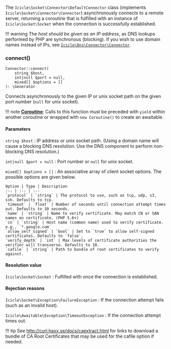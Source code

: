 The `Icicle\Socket\Connector\DefaultConnector` class (implements `Icicle\Socket\Connector\Connector`) asynchronously connects to a remote server, returning a coroutine that is fulfilled with an instance of `Icicle\Socket\Socket` when the connection is successfully established.

!!! warning
    The *host should be given as an IP address*, as DNS lookups performed by PHP are synchronous (blocking). If you wish to use domain names instead of IPs, see [`Icicle\Dns\Connector\Connector`](../Dns/Connector.Connector.md).

### connect()

    Connector::connect(
        string $host,
        int|null $port = null,
        mixed[] $options = []
    ): \Generator

Connects asynchronously to the given IP or unix socket path on the given port number (`null` for unix socket).

!!! note
    [**Coroutine**](../../manual/coroutines.md): Calls to this function must be preceded with `yield` within another coroutine or wrapped with `new Coroutine()` to create an awaitable.

#### Parameters
`string $host`
:   IP address or unix socket path. (Using a domain name will cause a blocking DNS resolution. Use the DNS component to perform non-blocking DNS resolution.)

`int|null $port = null`
:   Port number or `null` for unix socket.

`mixed[] $options = []`
:   An associative array of client socket options. The possible options are given below.

    Option | Type | Description
    :-- | :-- | :--
    `protocol` | `string` | The protocol to use, such as tcp, udp, s3, ssh. Defaults to tcp.
    `timeout` | `float` | Number of seconds until connection attempt times out. Defaults to 10 seconds.
    `name` | `string` | Name to verify certificate. May match CN or SAN names on certificate. (PHP 5.6+)
    `cn` | `string` | Host name (common name) used to verify certificate. e.g., `*.google.com`
    `allow_self_signed` | `bool` | Set to `true` to allow self-signed certificates. Defaults to `false`.
    `verify_depth` | `int` | Max levels of certificate authorities the verifier will transverse. Defaults to 10.
    `cafile` | `string` | Path to bundle of root certificates to verify against.

#### Resolution value
`Icicle\Socket\Socket`
:   Fulfilled with once the connection is established.

#### Rejection reasons
`Icicle\Socket\Exception\FailureException`
:   If the connection attempt fails (such as an invalid host).

`Icicle\Awaitable\Exception\TimeoutException`
:   If the connection attempt times out.

!!! tip
    See <http://curl.haxx.se/docs/caextract.html> for links to download a bundle of CA Root Certificates that may be used for the cafile option if needed.
